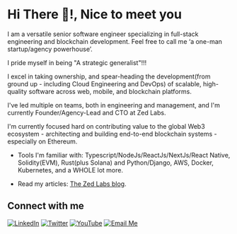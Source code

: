 <h1>Hi There 👋!, Nice to meet you</h1>

I am a versatile senior software engineer specializing in full-stack engineering and blockchain development. Feel free to call me ‘a one-man startup/agency powerhouse’. 

I pride myself in being "A strategic generalist"!!!

I excel in taking ownership, and spear-heading the development(from ground up - including Cloud Engineering and DevOps) of scalable, high-quality software across web, mobile, and blockchain platforms.

I've led multiple on teams, both in engineering and management, and I'm currently Founder/Agency-Lead and CTO at Zed Labs.

I'm currently focused hard on contributing value to the global Web3 ecosystem - architecting and building end-to-end blockchain systems - especially on Ethereum.

- Tools I'm familiar with: Typescript/NodeJs/ReactJs/NextJs/React Native, Solidity(EVM), Rust(plus Solana) and Python/Django, AWS, Docker, Kubernetes, and a WHOLE lot more.

- Read my articles: [The Zed Labs blog](https://blog.zedlabs.xyz).

## Connect with me

[![LinkedIn](https://img.shields.io/badge/LinkedIn-0A66C2?style=for-the-badge&logo=linkedin&logoColor=white)](https://www.linkedin.com/in/okpainmo-andrew/)
[![Twitter](https://img.shields.io/badge/Twitter-1DA1F2?style=for-the-badge&logo=twitter&logoColor=white)](https://x.com/AJ_Okpainmo)
[![YouTube](https://img.shields.io/badge/YouTube-FF0000?style=for-the-badge&logo=youtube&logoColor=white)](https://www.youtube.com/@andrew_okpainmo)
[![Email Me](https://img.shields.io/badge/Email-D14836?style=for-the-badge&logo=gmail&logoColor=white)](mailto:okpainmoandrew@gmail.com)


